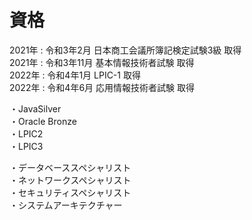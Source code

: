 # 資格

2021年 : 令和3年2月 日本商工会議所簿記検定試験3級 取得  
2021年 : 令和3年11月 基本情報技術者試験 取得  
2022年 : 令和4年1月 LPIC-1 取得  
2022年 : 令和4年6月 応用情報技術者試験 取得  

・JavaSilver  
・Oracle Bronze  
・LPIC2  
・LPIC3  

・データベーススペシャリスト  
・ネットワークスペシャリスト  
・セキュリティスペシャリスト  
・システムアーキテクチャー  
